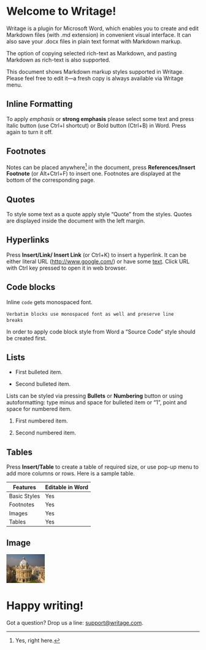 # Welcome to Writage!

Writage is a plugin for Microsoft Word, which enables you to create and edit
Markdown files (with .md extension) in convenient visual interface. It can also
save your .docx files in plain text format with Markdown markup.

The option of copying selected rich-text as Markdown, and pasting Markdown as
rich-text is also supported.

This document shows Markdown markup styles supported in Writage. Please feel
free to edit it—a fresh copy is always available via Writage menu.

## Inline Formatting

To apply *emphasis* or **strong emphasis** please select some text and press
Italic button (use Ctrl+I shortcut) or Bold button (Ctrl+B) in Word. Press again
to turn it off.

## Footnotes

Notes can be placed anywhere[^1] in the document, press **References/Insert
Footnote** (or Alt+Ctrl+F) to insert one. Footnotes are displayed at the bottom
of the corresponding page.

[^1]: Yes, right here.

## Quotes

To style some text as a quote apply style “Quote” from the styles. Quotes are
displayed inside the document with the left margin.

## Hyperlinks

Press **Insert/Link/ Insert Link** (or Ctrl+K) to insert a hyperlink. It can be
either literal URL (<http://www.google.com/>) or have some
[text](http://www.google.com/). Click URL with Ctrl key pressed to open it in
web browser.

## Code blocks

Inline `code` gets monospaced font.

```
Verbatim blocks use monospaced font as well and preserve line
breaks
```

In order to apply code block style from Word a “Source Code” style should be
created first.

## Lists

-   First bulleted item.

-   Second bulleted item.

Lists can be styled via pressing **Bullets** or **Numbering** button or using
autoformatting: type minus and space for bulleted item or “1”, point and space
for numbered item.

1.  First numbered item.

2.  Second numbered item.

## Tables

Press **Insert/Table** to create a table of required size, or use pop-up menu to
add more columns or rows. Here is a sample table.

| **Features** | **Editable in Word** |
|--------------|----------------------|
| Basic Styles | Yes                  |
| Footnotes    | Yes                  |
| Images       | Yes                  |
| Tables       | Yes                  |

## Image

![](media/d5441aef8e77c41b0e5e2cd891543fc7.jpg)

# Happy writing!

Got a question? Drop us a line:
[support@writage.com](mailto:support@writage.com).
